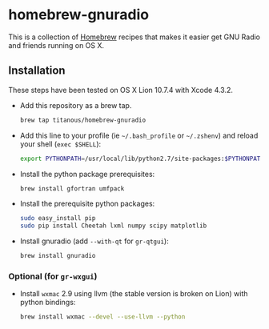 # homebrew-gnuradio

This is a collection of [Homebrew](https://github.com/mxcl/homebrew) recipes
that makes it easier get GNU Radio and friends running on OS X.

## Installation

These steps have been tested on OS X Lion 10.7.4 with Xcode 4.3.2.

- Add this repository as a brew tap.
  ```sh
  brew tap titanous/homebrew-gnuradio
  ```

- Add this line to your profile (ie `~/.bash_profile` or `~/.zshenv`) and reload
  your shell (`exec $SHELL`):
  ```sh
  export PYTHONPATH=/usr/local/lib/python2.7/site-packages:$PYTHONPATH
  ```

- Install the python package prerequisites:
  ```sh
  brew install gfortran umfpack
  ```

- Install the prerequisite python packages:
  ```sh
  sudo easy_install pip
  sudo pip install Cheetah lxml numpy scipy matplotlib
  ```

- Install gnuradio (add `--with-qt` for `gr-qtgui`):
  ```sh
  brew install gnuradio
  ```

### Optional (for `gr-wxgui`)

- Install `wxmac` 2.9 using llvm (the stable version is broken on Lion) with python bindings:
  ```sh
  brew install wxmac --devel --use-llvm --python
  ```
